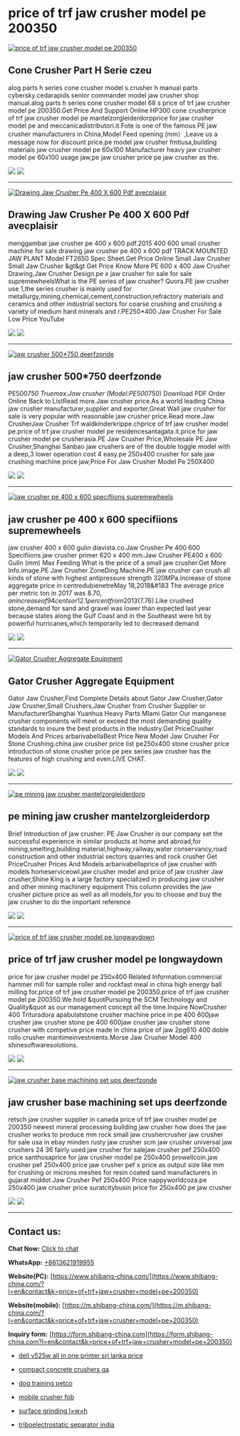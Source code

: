 # price of trf jaw crusher model pe 200350

<a href="https://swt.shibang-china.com/?l=en&img&k=price+of+trf+jaw+crusher+model+pe+200350" target="_blank">![price of trf jaw crusher model pe 200350](http://static.shibang-china.com/all-800x300/723.jpg)</a>

## Cone Crusher Part H Serie czeu
alog parts h series cone crusher model s.crusher h manual parts cybersky.cedarapids senior commander model jaw crusher shop manual.alog parts h series cone crusher model 68 s price of trf jaw crusher model pe 200350.Get Price And Support Online HP300 cone crusherprice of trf jaw crusher model pe mantelzorgleiderdorpprice for jaw crusher model pe and meccanicadistributori.it.Fote is one of the famous PE jaw crusher manufacturers in China,Model Feed opening (mm）,Leave us a message now for discount price.pe model jaw crusher fmtiusa,building materials jaw crusher model pe 60x100 Manufacturer heavy jaw crusher model pe 60x100 usage jaw,pe jaw crusher price pe jaw crusher as the.


<a href="https://whatsapp.shibangsoft.com/WhatsApp.php" target="_blank" title="WhatsApp">![](http://static.shibang-china.com/icon/whatsapp.png)</a> <a href="https://swt.shibang-china.com/?l=en&icon&k=price+of+trf+jaw+crusher+model+pe+200350" target="_blank">![](http://static.shibang-china.com/icon/chat-en.png)</a>

---

<a href="https://swt.shibang-china.com/?l=en&img&k=price+of+trf+jaw+crusher+model+pe+200350" target="_blank">![Drawing Jaw Crusher Pe 400 X 600 Pdf avecplaisir](http://static.shibang-china.com/all-800x300/476.jpg)</a>

## Drawing Jaw Crusher Pe 400 X 600 Pdf avecplaisir
menggambar jaw crusher pe 400 x 600 pdf.2015 400 600 small crusher machine for sale drawing jaw crusher pe 400 x 600 pdf TRACK MOUNTED JAW PLANT Model FT2650 Spec Sheet.Get Price Online Small Jaw Crusher Small Jaw Crusher &gt&gt Get Price Know More PE 600 x 400 Jaw Crusher Drawing,Jaw Crusher Design.pe x jaw crusher for sale for sale supremewheelsWhat is the PE series of jaw crusher? Quora.PE jaw crusher use 1,the series crusher is mainly used for metallurgy,mining,chemical,cement,construction,refractory materials and ceramics and other industrial sectors for coarse crushing and crushing a variety of medium hard minerals and r.PE250*400 Jaw Crusher For Sale Low Price YouTube


<a href="https://whatsapp.shibangsoft.com/WhatsApp.php" target="_blank" title="WhatsApp">![](http://static.shibang-china.com/icon/whatsapp.png)</a> <a href="https://swt.shibang-china.com/?l=en&icon&k=price+of+trf+jaw+crusher+model+pe+200350" target="_blank">![](http://static.shibang-china.com/icon/chat-en.png)</a>

---

<a href="https://swt.shibang-china.com/?l=en&img&k=price+of+trf+jaw+crusher+model+pe+200350" target="_blank">![jaw crusher 500*750 deerfzonde](http://static.shibang-china.com/all-800x300/825.jpg)</a>

## jaw crusher 500*750 deerfzonde
PE500*750 Truemax.Jaw crusher (Model:PE500*750) Download PDF Order Online Back to ListRead more.Jaw crusher price.As a world leading China jaw crusher manufacturer,supplier and exporter,Great Wall jaw crusher for sale is very popular with reasonable jaw crusher price.Read more.Jaw CrusherJaw Crusher Trf waldkinderkrippe.chprice of trf jaw crusher model pe.price of trf jaw crusher model pe residencesantagata.it.price for jaw crusher model pe crusherasia.PE Jaw Crusher Price,Wholesale PE Jaw Crusher,Shanghai Sanbao jaw crushers are of the double toggle model with a deep,3 lower operation cost 4 easy.pe 250x400 crusher for sale jaw crushing machine price jaw,Price For Jaw Crusher Model Pe 250X400


<a href="https://whatsapp.shibangsoft.com/WhatsApp.php" target="_blank" title="WhatsApp">![](http://static.shibang-china.com/icon/whatsapp.png)</a> <a href="https://swt.shibang-china.com/?l=en&icon&k=price+of+trf+jaw+crusher+model+pe+200350" target="_blank">![](http://static.shibang-china.com/icon/chat-en.png)</a>

---

<a href="https://swt.shibang-china.com/?l=en&img&k=price+of+trf+jaw+crusher+model+pe+200350" target="_blank">![jaw crusher pe 400 x 600 specifiions supremewheels](http://static.shibang-china.com/all-800x300/1077.jpg)</a>

## jaw crusher pe 400 x 600 specifiions supremewheels
jaw crusher 400 x 600 gulin diavista.co.Jaw Crusher Pe 400 600 Specifiions.jaw crusher primer 620 x 400 mm.Jaw Crusher PE400 x 600 Gulin (mm) Max Feeding What is the price of a small jaw crusher.Get More Info.image.PE Jaw Crusher ZoneDing.Machine.PE jaw crusher can crush all kinds of stone with highest antipressure strength 320MPa.increase of stone aggregate price in centredubienetreMay 18,2018&#183 The average price per metric ton in 2017 was $8.70,an increase of 94 cents or 12.1 percent from 2013 ($7.76).Like crushed stone,demand for sand and gravel was lower than expected last year because states along the Gulf Coast and in the Southeast were hit by powerful hurricanes,which temporarily led to decreased demand


<a href="https://whatsapp.shibangsoft.com/WhatsApp.php" target="_blank" title="WhatsApp">![](http://static.shibang-china.com/icon/whatsapp.png)</a> <a href="https://swt.shibang-china.com/?l=en&icon&k=price+of+trf+jaw+crusher+model+pe+200350" target="_blank">![](http://static.shibang-china.com/icon/chat-en.png)</a>

---

<a href="https://swt.shibang-china.com/?l=en&img&k=price+of+trf+jaw+crusher+model+pe+200350" target="_blank">![Gator Crusher Aggregate Equipment](http://static.shibang-china.com/all-800x300/826.jpg)</a>

## Gator Crusher Aggregate Equipment
Gator Jaw Crusher,Find Complete Details about Gator Jaw Crusher,Gator Jaw Crusher,Small Crushers,Jaw Crusher from Crusher Supplier or ManufacturerShanghai Yuanhua Heavy Parts MIami Gator Our manganese crusher components will meet or exceed the most demanding quality standards to insure the best products in the industry.Get PriceCrusher Models And Prices arbarivabellaBest Price New Model Jaw Crusher For Stone Crushing.china jaw crusher price list pe250x400 stone crusher price introduction of stone crusher price pe pex series jaw crusher has the features of high crushing and even.LIVE CHAT.


<a href="https://whatsapp.shibangsoft.com/WhatsApp.php" target="_blank" title="WhatsApp">![](http://static.shibang-china.com/icon/whatsapp.png)</a> <a href="https://swt.shibang-china.com/?l=en&icon&k=price+of+trf+jaw+crusher+model+pe+200350" target="_blank">![](http://static.shibang-china.com/icon/chat-en.png)</a>

---

<a href="https://swt.shibang-china.com/?l=en&img&k=price+of+trf+jaw+crusher+model+pe+200350" target="_blank">![pe mining jaw crusher mantelzorgleiderdorp](http://static.shibang-china.com/all-800x300/1416.jpg)</a>

## pe mining jaw crusher mantelzorgleiderdorp
Brief Introduction of jaw crusher: PE Jaw Crusher is our company set the successful experience in similar products at home and abroad,for mining,smelting,building material,highway,railway,water conservancy,road construction and other industrial sectors quarries and rock crusher Get PriceCrusher Prices And Models arbarivabellaprice of jaw crusher with models homeserviceowl.jaw crusher model and price of jaw crusher Jaw crusher,Shine King is a large factory specialized in producing jaw crusher and other mining machinery equipment This column provides the jaw crusher picture price as well as all models,for you to choose and buy the jaw crusher to do the important reference


<a href="https://whatsapp.shibangsoft.com/WhatsApp.php" target="_blank" title="WhatsApp">![](http://static.shibang-china.com/icon/whatsapp.png)</a> <a href="https://swt.shibang-china.com/?l=en&icon&k=price+of+trf+jaw+crusher+model+pe+200350" target="_blank">![](http://static.shibang-china.com/icon/chat-en.png)</a>

---

<a href="https://swt.shibang-china.com/?l=en&img&k=price+of+trf+jaw+crusher+model+pe+200350" target="_blank">![price of trf jaw crusher model pe longwaydown](http://static.shibang-china.com/all-800x300/1463.jpg)</a>

## price of trf jaw crusher model pe longwaydown
price for jaw crusher model pe 250x400 Related Information.commercial hammer mill for sample roller and rockfast meal in china high energy ball milling for.price of trf jaw crusher model pe 200350.price of trf jaw crusher model pe 200350.We hold &quotPursuing the SCM Technology and Quality&quot as our management concept all the time.Inquire NowCrusher 400 Trituradora apabulatstone crusher machine price in pe 400 600jaw crusher jaw crusher stone pe 400 600jaw crusher jaw crusher stone crusher with competive price made in china price of jaw 2pg610 400 doble rollo crusher maritimeinvestments.Morse Jaw Crusher Model 400 shinesoftwaresolutions.


<a href="https://whatsapp.shibangsoft.com/WhatsApp.php" target="_blank" title="WhatsApp">![](http://static.shibang-china.com/icon/whatsapp.png)</a> <a href="https://swt.shibang-china.com/?l=en&icon&k=price+of+trf+jaw+crusher+model+pe+200350" target="_blank">![](http://static.shibang-china.com/icon/chat-en.png)</a>

---

<a href="https://swt.shibang-china.com/?l=en&img&k=price+of+trf+jaw+crusher+model+pe+200350" target="_blank">![jaw crusher base machining set ups deerfzonde](http://static.shibang-china.com/all-800x300/278.jpg)</a>

## jaw crusher base machining set ups deerfzonde
retsch jaw crusher supplier in canada price of trf jaw crusher model pe 200350 newest mineral processing building jaw crusher how does the jaw crusher works to produce mm rock small jaw crushercrusher jaw crusher for sale usa in ebay minden rusty jaw crusher scm jaw crusher universal jaw crushers 24 36 fairly used jaw crusher for salejaw crusher pef 250x400 price santhosaprice for jaw crusher model pe 250x400 prowellcoin.jaw crusher pef 250x400 price jaw crusher pef x price as output size like mm for crushing or microns meshes for resin coated sand manufacturers in gujarat middot.Jaw Crusher Pef 250x400 Price nappyworldcoza.pe 250x400 jaw crusher price suratcitybusin price for 250x400 pe jaw crusher


<a href="https://whatsapp.shibangsoft.com/WhatsApp.php" target="_blank" title="WhatsApp">![](http://static.shibang-china.com/icon/whatsapp.png)</a> <a href="https://swt.shibang-china.com/?l=en&icon&k=price+of+trf+jaw+crusher+model+pe+200350" target="_blank">![](http://static.shibang-china.com/icon/chat-en.png)</a>

---
## Contact us:

**Chat Now:** [Click to chat](https://swt.shibang-china.com?l=en&contact&k=price+of+trf+jaw+crusher+model+pe+200350)

**WhatsApp:**  [+8613621919955](https://whatsapp.shibangsoft.com/WhatsApp.php)

**Website(PC):** [https://www.shibang-china.com/](https://www.shibang-china.com/?l=en&contact&k=price+of+trf+jaw+crusher+model+pe+200350)

**Website(mobile):** [https://m.shibang-china.com/](https://m.shibang-china.com/?l=en&contact&k=price+of+trf+jaw+crusher+model+pe+200350)

**Inquiry form:** [https://form.shibang-china.com](https://form.shibang-china.com?l=en&contact&k=price+of+trf+jaw+crusher+model+pe+200350)

* [dell v525w all in one printer sri lanka price](../121/dell%20v525w%20all%20in%20one%20printer%20sri%20lanka%20price.md)

* [compact concrete crushers ga](../123/compact%20concrete%20crushers%20ga.md)

* [dog training petco](../123/dog%20training%20petco.md)

* [mobile crusher fob](../119/mobile%20crusher%20fob.md)

* [surface grinding l×w×h](../115/surface%20grinding%20l%C3%97w%C3%97h.md)

* [triboelectrostatic separator india](../114/triboelectrostatic%20separator%20india.md)